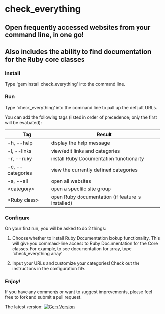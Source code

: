 # check_everything

## Open frequently accessed websites from your command line, in one go!
## Also includes the ability to find documentation for the Ruby core classes

### Install

Type 'gem install check_everything' into the command line.

### Run

Type 'check_everything' into the command line to pull up the default URLs.

You can add the following tags (listed in order of precedence; only the first
will be evaluated):

|   Tag |  Result   |
|-----|-----|
|  \-h, \-\-help         | display the help message                          |
|  \-l, \-\-links        | view/edit links and categories                    |
|  \-r, \-\-ruby         | install Ruby Documentation functionality          |
|  \-c, \-\-categories   | view the currently defined categories             |
|  \-a, \-\-all          | open all websites                                 |
|  &#60;category&#62;    | open a specific site group                        |
|  &#60;Ruby class&#62;  | open Ruby documentation (if feature is installed) |


### Configure

On your first run, you will be asked to do 2 things:

1. Choose whether to install Ruby Documentation lookup functionality. This will
give you command-line access to Ruby Documentation for the Core classes. For
example, to see documentation for array, type 'check_everything array'

2. Input your URLs and customize your categories! Check out the instructions in
the configuration file.

### Enjoy!

If you have any comments or want to suggest improvements, please feel free to fork
and submit a pull request.

The latest version: [![Gem Version](https://badge.fury.io/rb/check_everything.png)](http://badge.fury.io/rb/check_everything)